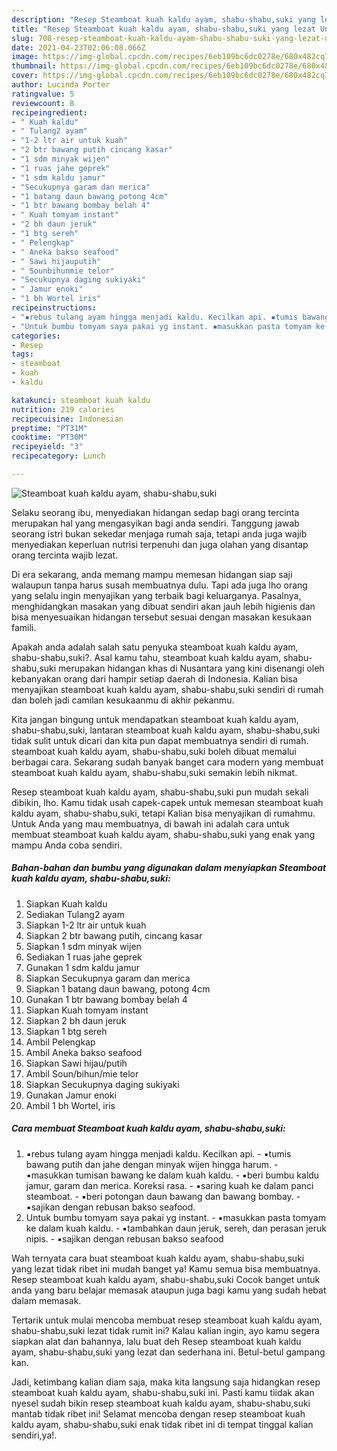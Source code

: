 ```yaml
---
description: "Resep Steamboat kuah kaldu ayam, shabu-shabu,suki yang lezat Untuk Jualan"
title: "Resep Steamboat kuah kaldu ayam, shabu-shabu,suki yang lezat Untuk Jualan"
slug: 708-resep-steamboat-kuah-kaldu-ayam-shabu-shabu-suki-yang-lezat-untuk-jualan
date: 2021-04-23T02:06:08.066Z
image: https://img-global.cpcdn.com/recipes/6eb109bc6dc0278e/680x482cq70/steamboat-kuah-kaldu-ayam-shabu-shabusuki-foto-resep-utama.jpg
thumbnail: https://img-global.cpcdn.com/recipes/6eb109bc6dc0278e/680x482cq70/steamboat-kuah-kaldu-ayam-shabu-shabusuki-foto-resep-utama.jpg
cover: https://img-global.cpcdn.com/recipes/6eb109bc6dc0278e/680x482cq70/steamboat-kuah-kaldu-ayam-shabu-shabusuki-foto-resep-utama.jpg
author: Lucinda Porter
ratingvalue: 5
reviewcount: 8
recipeingredient:
- " Kuah kaldu"
- " Tulang2 ayam"
- "1-2 ltr air untuk kuah"
- "2 btr bawang putih cincang kasar"
- "1 sdm minyak wijen"
- "1 ruas jahe geprek"
- "1 sdm kaldu jamur"
- "Secukupnya garam dan merica"
- "1 batang daun bawang potong 4cm"
- "1 btr bawang bombay belah 4"
- " Kuah tomyam instant"
- "2 bh daun jeruk"
- "1 btg sereh"
- " Pelengkap"
- " Aneka bakso seafood"
- " Sawi hijauputih"
- " Sounbihunmie telor"
- "Secukupnya daging sukiyaki"
- " Jamur enoki"
- "1 bh Wortel iris"
recipeinstructions:
- "▪️rebus tulang ayam hingga menjadi kaldu. Kecilkan api. ▪️tumis bawang putih dan jahe dengan minyak wijen hingga harum. ▪️masukkan tumisan bawang ke dalam kuah kaldu. ▪️beri bumbu kaldu jamur, garam dan merica. Koreksi rasa. ▪️saring kuah ke dalam panci steamboat. ▪️beri potongan daun bawang dan bawang bombay. ▪️sajikan dengan rebusan bakso seafood."
- "Untuk bumbu tomyam saya pakai yg instant. ▪️masukkan pasta tomyam ke dalam kuah kaldu. ▪️tambahkan daun jeruk, sereh, dan perasan jeruk nipis. ▪️sajikan dengan rebusan bakso seafood"
categories:
- Resep
tags:
- steamboat
- kuah
- kaldu

katakunci: steamboat kuah kaldu 
nutrition: 219 calories
recipecuisine: Indonesian
preptime: "PT31M"
cooktime: "PT30M"
recipeyield: "3"
recipecategory: Lunch

---
```



![Steamboat kuah kaldu ayam, shabu-shabu,suki](https://img-global.cpcdn.com/recipes/6eb109bc6dc0278e/680x482cq70/steamboat-kuah-kaldu-ayam-shabu-shabusuki-foto-resep-utama.jpg)

Selaku seorang ibu, menyediakan hidangan sedap bagi orang tercinta merupakan hal yang mengasyikan bagi anda sendiri. Tanggung jawab seorang istri bukan sekedar menjaga rumah saja, tetapi anda juga wajib menyediakan keperluan nutrisi terpenuhi dan juga olahan yang disantap orang tercinta wajib lezat.

Di era  sekarang, anda memang mampu memesan hidangan siap saji walaupun tanpa harus susah membuatnya dulu. Tapi ada juga lho orang yang selalu ingin menyajikan yang terbaik bagi keluarganya. Pasalnya, menghidangkan masakan yang dibuat sendiri akan jauh lebih higienis dan bisa menyesuaikan hidangan tersebut sesuai dengan masakan kesukaan famili. 



Apakah anda adalah salah satu penyuka steamboat kuah kaldu ayam, shabu-shabu,suki?. Asal kamu tahu, steamboat kuah kaldu ayam, shabu-shabu,suki merupakan hidangan khas di Nusantara yang kini disenangi oleh kebanyakan orang dari hampir setiap daerah di Indonesia. Kalian bisa menyajikan steamboat kuah kaldu ayam, shabu-shabu,suki sendiri di rumah dan boleh jadi camilan kesukaanmu di akhir pekanmu.

Kita jangan bingung untuk mendapatkan steamboat kuah kaldu ayam, shabu-shabu,suki, lantaran steamboat kuah kaldu ayam, shabu-shabu,suki tidak sulit untuk dicari dan kita pun dapat membuatnya sendiri di rumah. steamboat kuah kaldu ayam, shabu-shabu,suki boleh dibuat memalui berbagai cara. Sekarang sudah banyak banget cara modern yang membuat steamboat kuah kaldu ayam, shabu-shabu,suki semakin lebih nikmat.

Resep steamboat kuah kaldu ayam, shabu-shabu,suki pun mudah sekali dibikin, lho. Kamu tidak usah capek-capek untuk memesan steamboat kuah kaldu ayam, shabu-shabu,suki, tetapi Kalian bisa menyajikan di rumahmu. Untuk Anda yang mau membuatnya, di bawah ini adalah cara untuk membuat steamboat kuah kaldu ayam, shabu-shabu,suki yang enak yang mampu Anda coba sendiri.

<!--inarticleads1-->

##### Bahan-bahan dan bumbu yang digunakan dalam menyiapkan Steamboat kuah kaldu ayam, shabu-shabu,suki:

1. Siapkan  Kuah kaldu
1. Sediakan  Tulang2 ayam
1. Siapkan 1-2 ltr air untuk kuah
1. Siapkan 2 btr bawang putih, cincang kasar
1. Siapkan 1 sdm minyak wijen
1. Sediakan 1 ruas jahe geprek
1. Gunakan 1 sdm kaldu jamur
1. Siapkan Secukupnya garam dan merica
1. Siapkan 1 batang daun bawang, potong 4cm
1. Gunakan 1 btr bawang bombay belah 4
1. Siapkan  Kuah tomyam instant
1. Siapkan 2 bh daun jeruk
1. Siapkan 1 btg sereh
1. Ambil  Pelengkap
1. Ambil  Aneka bakso seafood
1. Siapkan  Sawi hijau/putih
1. Ambil  Soun/bihun/mie telor
1. Siapkan Secukupnya daging sukiyaki
1. Gunakan  Jamur enoki
1. Ambil 1 bh Wortel, iris




<!--inarticleads2-->

##### Cara membuat Steamboat kuah kaldu ayam, shabu-shabu,suki:

1. ▪️rebus tulang ayam hingga menjadi kaldu. Kecilkan api. - ▪️tumis bawang putih dan jahe dengan minyak wijen hingga harum. - ▪️masukkan tumisan bawang ke dalam kuah kaldu. - ▪️beri bumbu kaldu jamur, garam dan merica. Koreksi rasa. - ▪️saring kuah ke dalam panci steamboat. - ▪️beri potongan daun bawang dan bawang bombay. - ▪️sajikan dengan rebusan bakso seafood.
1. Untuk bumbu tomyam saya pakai yg instant. - ▪️masukkan pasta tomyam ke dalam kuah kaldu. - ▪️tambahkan daun jeruk, sereh, dan perasan jeruk nipis. - ▪️sajikan dengan rebusan bakso seafood




Wah ternyata cara buat steamboat kuah kaldu ayam, shabu-shabu,suki yang lezat tidak ribet ini mudah banget ya! Kamu semua bisa membuatnya. Resep steamboat kuah kaldu ayam, shabu-shabu,suki Cocok banget untuk anda yang baru belajar memasak ataupun juga bagi kamu yang sudah hebat dalam memasak.

Tertarik untuk mulai mencoba membuat resep steamboat kuah kaldu ayam, shabu-shabu,suki lezat tidak rumit ini? Kalau kalian ingin, ayo kamu segera siapkan alat dan bahannya, lalu buat deh Resep steamboat kuah kaldu ayam, shabu-shabu,suki yang lezat dan sederhana ini. Betul-betul gampang kan. 

Jadi, ketimbang kalian diam saja, maka kita langsung saja hidangkan resep steamboat kuah kaldu ayam, shabu-shabu,suki ini. Pasti kamu tiidak akan nyesel sudah bikin resep steamboat kuah kaldu ayam, shabu-shabu,suki mantab tidak ribet ini! Selamat mencoba dengan resep steamboat kuah kaldu ayam, shabu-shabu,suki enak tidak ribet ini di tempat tinggal kalian sendiri,ya!.


